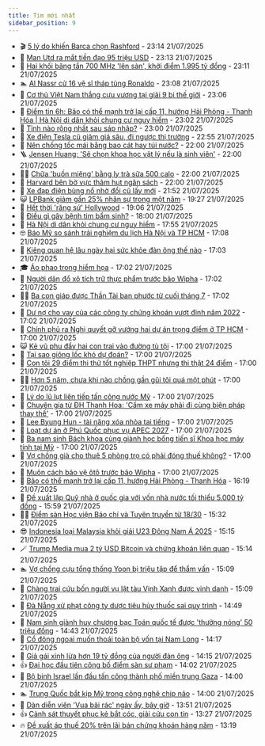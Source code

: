 ```yaml
---
title: Tim mới nhất
sidebar_position: 9
---
```


<!-- vnexpress-tin-moi-nhat:START -->
- 🎬 [5 lý do khiến Barca chọn Rashford](https://vnexpress.net/5-ly-do-khien-barca-chon-rashford-4917030.html) - 23:14 21/07/2025
- 🐎 [Man Utd ra mắt tiền đạo 95 triệu USD](https://vnexpress.net/man-utd-ra-mat-tien-dao-95-trieu-usd-4917171.html) - 23:13 21/07/2025
- 🦍 [Hai khối băng tần 700 MHz &#39;lên sàn&#39;, khởi điểm 1.995 tỷ đồng](https://vnexpress.net/hai-khoi-bang-tan-700-mhz-len-san-khoi-diem-1-995-ty-dong-4917166.html) - 23:11 21/07/2025
- 🏊 [Al Nassr cử 16 vệ sĩ tháp tùng Ronaldo](https://vnexpress.net/al-nassr-cu-16-ve-si-thap-tung-ronaldo-4917170.html) - 23:08 21/07/2025
- 🎊 [Cơ thủ Việt Nam thắng cựu vương tại giải 9 bi thế giới](https://vnexpress.net/co-thu-viet-nam-thang-cuu-vuong-tai-giai-9-bi-the-gioi-4917172.html) - 23:06 21/07/2025
- 🎃 [Điểm tin 6h: Bão có thể mạnh trở lại cấp 11, hướng Hải Phòng - Thanh Hóa | Hà Nội di dân khỏi chung cư nguy hiểm](https://vnexpress.net/diem-tin-6h-bao-co-the-manh-tro-lai-cap-11-huong-hai-phong-thanh-hoa-ha-noi-di-dan-khoi-chung-cu-nguy-hiem-4917177.html) - 23:02 21/07/2025
- 🧰 [Tỉnh nào rộng nhất sau sáp nhập?](https://vnexpress.net/tinh-nao-rong-nhat-sau-sap-nhap-4917163.html) - 23:00 21/07/2025
- 🔭 [Xe điện Tesla cũ giảm giá sâu, đi ngược thị trường](https://vnexpress.net/xe-dien-tesla-cu-giam-gia-sau-di-nguoc-thi-truong-4916774.html) - 22:55 21/07/2025
- 🫶 [Nên chống tốc mái bằng bao cát hay túi nước?](https://vnexpress.net/nen-chong-toc-mai-bang-bao-cat-hay-tui-nuoc-4917106.html) - 22:00 21/07/2025
- 🪜 [Jensen Huang: &#39;Sẽ chọn khoa học vật lý nếu là sinh viên&#39;](https://vnexpress.net/jensen-huang-se-chon-khoa-hoc-vat-ly-neu-la-sinh-vien-4916891.html) - 22:00 21/07/2025
- 👨‍🏫 [Chữa &#39;buồn miệng&#39; bằng ly trà sữa 500 calo](https://vnexpress.net/chua-buon-mieng-bang-ly-tra-sua-500-calo-4915065.html) - 22:00 21/07/2025
- 🎊 [Harvard bên bờ vực thâm hụt ngân sách](https://vnexpress.net/harvard-ben-bo-vuc-tham-hut-ngan-sach-4910131.html) - 22:00 21/07/2025
- 🎊 [Xe đạp điện bùng nổ nhờ đổi cũ lấy mới](https://vnexpress.net/xe-dap-dien-bung-no-nho-doi-cu-lay-moi-4911195.html) - 21:52 21/07/2025
- 😺 [LPBank giảm gần 25% nhân sự trong một năm](https://vnexpress.net/ngan-hang-lpbank-giam-gan-25-nhan-su-trong-mot-nam-4917108.html) - 19:27 21/07/2025
- 🐘 [Hết thời &#39;răng sứ&#39; Hollywood](https://vnexpress.net/het-thoi-rang-su-hollywood-4916907.html) - 19:06 21/07/2025
- 🌁 [Điều gì gây bệnh tim bẩm sinh?](https://vnexpress.net/dieu-gi-gay-benh-tim-bam-sinh-4913681.html) - 18:00 21/07/2025
- 🐲 [Hà Nội di dân khỏi chung cư nguy hiểm](https://vnexpress.net/ha-noi-di-dan-khoi-chung-cu-nguy-hiem-4917157.html) - 17:55 21/07/2025
- 🤓 [Báo Mỹ so sánh trải nghiệm du lịch Hà Nội và TP HCM](https://vnexpress.net/bao-my-so-sanh-trai-nghiem-du-lich-ha-noi-va-tp-hcm-4916281.html) - 17:08 21/07/2025
- 💪 [Kiêng quan hệ lâu ngày hại sức khỏe đàn ông thế nào](https://vnexpress.net/kieng-quan-he-lau-ngay-hai-suc-khoe-dan-ong-the-nao-4916574.html) - 17:03 21/07/2025
- 🎓 [Áo phao trong hiểm họa](https://vnexpress.net/ao-phao-trong-hiem-hoa-4917159.html) - 17:02 21/07/2025
- 🫣 [Người dân đổ xô tích trữ thực phẩm trước bão Wipha](https://vnexpress.net/nguoi-dan-do-xo-tich-tru-thuc-pham-truoc-bao-wipha-4917072.html) - 17:02 21/07/2025
- 🧑‍💻 [Ba con giáp được Thần Tài ban phước từ cuối tháng 7](https://vnexpress.net/van-may-12-con-giap-con-giap-may-man-hom-nay-ngay-22-7-ba-con-giap-duoc-than-tai-ban-phuoc-tu-cuoi-thang-7-4917019.html) - 17:02 21/07/2025
- 🐲 [Dư nợ cho vay của các công ty chứng khoán vượt đỉnh năm 2022](https://vnexpress.net/du-no-cho-vay-cua-cac-cong-ty-chung-khoan-vuot-dinh-nam-2022-4916952.html) - 17:02 21/07/2025
- 🌝 [Chính phủ ra Nghị quyết gỡ vướng hai dự án trọng điểm ở TP HCM](https://vnexpress.net/chinh-phu-ra-nghi-quyet-go-vuong-hai-du-an-trong-diem-o-tp-hcm-4917144.html) - 17:00 21/07/2025
- 😺 [Kẻ vũ phu đẩy hai con trai vào đường tù tội](https://vnexpress.net/ke-vu-phu-day-hai-con-trai-vao-duong-tu-toi-4917099.html) - 17:00 21/07/2025
- 🐎 [Tại sao giông lốc khó dự đoán?](https://vnexpress.net/tai-sao-giong-loc-kho-du-doan-4917070.html) - 17:00 21/07/2025
- 🎡 [Con tôi 29 điểm thi thử tốt nghiệp THPT nhưng thi thật 24 điểm](https://vnexpress.net/tra-cuu-diem-thi-thpt-2025-diem-thi-tot-nghiep-thpt-con-toi-29-diem-thi-thu-tot-nghiep-thpt-nhung-thi-that-24-diem-4917046.html) - 17:00 21/07/2025
- 👨‍🏫 [Hơn 5 năm, chưa khi nào chồng gần gũi tôi quá một phút](https://vnexpress.net/hon-5-nam-chua-khi-nao-chong-gan-gui-toi-qua-mot-phut-4917022.html) - 17:00 21/07/2025
- 🦆 [Lý do lũ lụt liên tiếp tấn công nước Mỹ](https://vnexpress.net/ly-do-lu-lut-lien-tiep-tan-cong-nuoc-my-4916673.html) - 17:00 21/07/2025
- 🚦 [​Chuyên gia từ ĐH Thanh Hoa: &#39;Cấm xe máy phải đi cùng biện pháp thay thế&#39;](https://vnexpress.net/chuyen-gia-tu-dh-thanh-hoa-cam-xe-may-phai-di-cung-bien-phap-thay-the-4915850.html) - 17:00 21/07/2025
- 💫 [Lee Byung Hun - tài năng xóa nhòa tai tiếng](https://vnexpress.net/lee-byung-hun-tai-nang-xoa-nhoa-tai-tieng-4915828.html) - 17:00 21/07/2025
- 🎉 [Loạt dự án ở Phú Quốc phục vụ APEC 2027](https://vnexpress.net/loat-du-an-o-phu-quoc-phuc-vu-apec-2027-4915261.html) - 17:00 21/07/2025
- 🌋 [Ba nam sinh Bách khoa cùng giành học bổng tiến sĩ Khoa học máy tính tại Mỹ](https://vnexpress.net/ba-nam-sinh-bach-khoa-cung-gianh-hoc-bong-tien-si-khoa-hoc-may-tinh-tai-my-4914064.html) - 17:00 21/07/2025
- 🤖 [Vợ chồng già cho thuê 5 phòng trọ có phải đóng thuế không?](https://vnexpress.net/vo-chong-gia-cho-thue-5-phong-tro-co-phai-dong-thue-khong-4911033.html) - 17:00 21/07/2025
- 🦏 [Muôn cách bảo vệ ôtô trước bão Wipha](https://vnexpress.net/muon-cach-bao-ve-oto-truoc-bao-wipha-4917137.html) - 17:00 21/07/2025
- 🦩 [Bão có thể mạnh trở lại cấp 11, hướng Hải Phòng - Thanh Hóa](https://vnexpress.net/bao-co-the-manh-tro-lai-cap-11-huong-hai-phong-thanh-hoa-4917122.html) - 16:19 21/07/2025
- 👺 [Đề xuất lập Quỹ nhà ở quốc gia với vốn nhà nước tối thiểu 5.000 tỷ đồng](https://vnexpress.net/de-xuat-lap-quy-nha-o-quoc-gia-voi-von-nha-nuoc-toi-thieu-5-000-ty-dong-4917114.html) - 15:59 21/07/2025
- 🧑‍🏫 [Điểm sàn Học viện Báo chí và Tuyên truyền từ 18/30](https://vnexpress.net/diem-san-bang-quy-doi-diem-xet-tuyen-hoc-vien-bao-chi-va-tuyen-truyen-chi-tiet-nhat-4917149.html) - 15:32 21/07/2025
- 😎 [Indonesia loại Malaysia khỏi giải U23 Đông Nam Á 2025](https://vnexpress.net/indonesia-loai-malaysia-khoi-giai-u23-dong-nam-a-2025-4917155.html) - 15:15 21/07/2025
- 🪄 [Trump Media mua 2 tỷ USD Bitcoin và chứng khoán liên quan](https://vnexpress.net/trump-media-mua-2-ty-usd-bitcoin-va-chung-khoan-lien-quan-4917132.html) - 15:14 21/07/2025
- 🏊 [Vợ chồng cựu tổng thống Yoon bị triệu tập để thẩm vấn](https://vnexpress.net/vo-chong-cuu-tong-thong-yoon-bi-trieu-tap-de-tham-van-4917140.html) - 15:09 21/07/2025
- 💃 [Chàng trai cứu bốn người vụ lật tàu Vịnh Xanh được vinh danh](https://vnexpress.net/chang-trai-cuu-bon-nguoi-vu-lat-tau-vinh-xanh-duoc-vinh-danh-4917129.html) - 15:09 21/07/2025
- 🦆 [Đà Nẵng xử phạt công ty dược tiêu hủy thuốc sai quy trình](https://vnexpress.net/da-nang-xu-phat-cong-ty-duoc-tieu-huy-thuoc-sai-quy-trinh-4917123.html) - 14:49 21/07/2025
- 🎊 [Nam sinh giành huy chương bạc Toán quốc tế được &#39;thưởng nóng&#39; 50 triệu đồng](https://vnexpress.net/nam-sinh-gianh-huy-chuong-bac-toan-quoc-te-duoc-thuong-nong-50-trieu-dong-4917109.html) - 14:43 21/07/2025
- 👺 [Cổ đông ngoại muốn thoái toàn bộ vốn tại Nam Long](https://vnexpress.net/co-dong-ngoai-muon-thoai-toan-bo-von-tai-nam-long-4917110.html) - 14:17 21/07/2025
- 🎡 [Giả gái xinh lừa hơn 19 tỷ đồng của người đàn ông](https://vnexpress.net/gia-gai-xinh-lua-hon-19-ty-dong-cua-nguoi-dan-ong-4917127.html) - 14:15 21/07/2025
- 👍 [Đại học đầu tiên công bố điểm sàn sư phạm](https://vnexpress.net/diem-san-dai-hoc-quy-nhon-2025-4917118.html) - 14:02 21/07/2025
- 🐎 [Bộ binh Israel lần đầu tấn công thành phố miền trung Gaza](https://vnexpress.net/bo-binh-israel-lan-dau-tan-cong-thanh-pho-mien-trung-gaza-4917124.html) - 14:00 21/07/2025
- 🏊 [Trung Quốc bắt kịp Mỹ trong công nghệ chip não](https://vnexpress.net/trung-quoc-bat-kip-my-trong-cong-nghe-chip-nao-4916690.html) - 14:00 21/07/2025
- 🦩 [Dàn diễn viên &#39;Vua bãi rác&#39; ngày ấy, bây giờ](https://vnexpress.net/dan-dien-vien-vua-bai-rac-ngay-ay-bay-gio-4913998.html) - 13:51 21/07/2025
- 👍 [Cảnh sát thuyết phục kẻ bắt cóc, giải cứu con tin](https://vnexpress.net/canh-sat-thuyet-phuc-ke-bat-coc-giai-cuu-con-tin-4917119.html) - 13:27 21/07/2025
- 🔥 [Đề xuất áp thuế 20% trên lãi bán chứng khoán hàng năm](https://vnexpress.net/de-xuat-ap-thue-20-tren-lai-ban-chung-khoan-hang-nam-4917054.html) - 13:19 21/07/2025<!-- vnexpress-tin-moi-nhat:END -->
